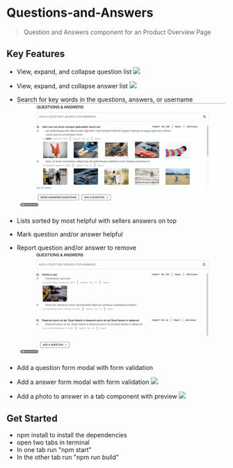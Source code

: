 # Questions-and-Answers
> Question and Answers component for an Product Overview Page


## Key Features
- View, expand, and collapse question list
![](./gif/qaoverview.gif)

- View, expand, and collapse answer list
![](./gif/photos.gif)

- Search for key words in the questions, answers, or username
![](./gif/search.gif)

- Lists sorted by most helpful with sellers answers on top
- Mark question and/or answer helpful
- Report question and/or answer to remove
![](./gif/helpfulreport.gif)

- Add a question form modal with form validation
- Add a answer form modal with form validation
![](./gif/validation.gif)

- Add a photo to answer in a tab component with preview
![](./gif/uploadA.gif)

## Get Started
- npm install to install the dependencies
- open two tabs in terminal
- In one tab run "npm start"
- In the other tab run "npm run build"